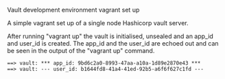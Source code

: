 Vault development environment vagrant set up

A simple vagrant set up of a single node Hashicorp vault server.

After running "vagrant up" the vault is initialised, unsealed and an app_id and user_id is created.
The app_id and the user_id are echoed out and can be seen in the output of the "vagrant up" command.

```
==> vault: *** app_id: 9bd6c2a0-8993-47aa-a10a-1d89e2870e43 ***
==> vault: --- user_id: b1644fd8-41a4-41ed-92b5-a6f6f627c1fd ---
```
